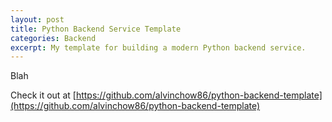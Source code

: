 ```yaml
---
layout: post
title: Python Backend Service Template
categories: Backend
excerpt: My template for building a modern Python backend service.
---
```

Blah

Check it out at [https://github.com/alvinchow86/python-backend-template](https://github.com/alvinchow86/python-backend-template)
